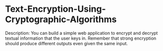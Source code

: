 # Text-Encryption-Using-Cryptographic-Algorithms
Description: You can build a simple web application to encrypt and decrypt textual information that the user keys in. Remember that strong encryption should produce different outputs even given the same input.

